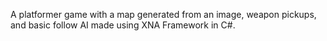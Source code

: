 A platformer game with a map generated from an image, weapon pickups, and basic follow AI made using XNA Framework in C#.